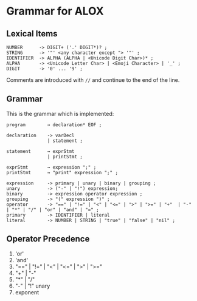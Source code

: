 # Grammar for ALOX

## Lexical Items

```EBNF
NUMBER      -> DIGIT+ ('.' DIGIT*)? ;
STRING      -> '"' <any character except "> '"' ;
IDENTIFIER  -> ALPHA (ALPHA | <Unicode Digit Char>)* ;
ALPHA       -> <Unicode Letter Char> | <Emoji Character> | '_' ;
DIGIT       -> '0' ... '9' ;
```

Comments are introduced with `//` and continue to the end of the line.

## Grammar

This is the grammar which is implemented:

```EBNF
program        → declaration* EOF ;

declaration    -> varDecl
               | statement ;

statement      → exprStmt
               | printStmt ;

exprStmt       → expression ";" ;
printStmt      → "print" expression ";" ;

expression     -> primary | unary | binary | grouping ;
unary          -> ("-" | "!") expression;
binary         -> expression operator expression ;
grouping       -> "(" expression ")" ;
operator       -> "==" | "!=" | "<" | "<=" | ">" | ">=" | "+"  | "-"  | "*" | "/" | "or" | "and" | "=" ;
primary        -> IDENTIFIER | literal
literal        -> NUMBER | STRING | "true" | "false" | "nil" ;
```

## Operator Precedence

1. 'or'
2. 'and'
3. "==" | "!=" | "<" | "<=" | ">" | ">="
4. "+" | "-"
5. "*" | "/"
6. "-" | "!" unary
7. exponent
